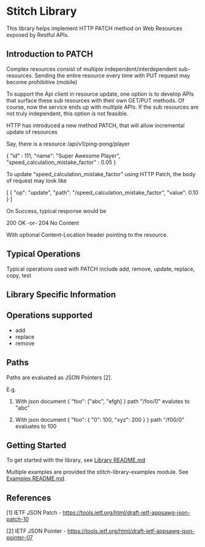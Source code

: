 Stitch Library
=============

This library helps implement HTTP PATCH method on Web Resources exposed by Restful APIs.

Introduction to PATCH
---------------------
Complex resources consist of multiple independent/interdependent sub-resources. Sending the entire resource every time with PUT request may become prohibitive (mobile)

To support the Api client in resource update, one option is to develop APIs that surface these sub resources with their own GET/PUT methods.  Of course, now the service ends up with multiple APIs. If the sub resources are not truly independent, this option is not feasible.

HTTP has introduced a new method PATCH, that will allow incremental update of resources

Say, there is a resource  /api/v1/ping-pong/player

{
     "id" : 111,
     "name": "Super Awesome Player",
     "speed_calculation_mistake_factor" : 0.05
}

To update "speed_calculation_mistake_factor" using HTTP Patch, the body of request may look like

[
    { "op": "update", "path": "/speed_calculation_mistake_factor", "value": 0.10 }
]

On Success, typical response would be

200 OK -or- 204 No Content

With optional Content-Location header pointing to the resource.

Typical Operations
------------------
Typical operations used with PATCH include add, remove, update, replace, copy, test


Library Specific Information
----------------------------

Operations supported
--------------------
* add
* replace
* remove

Paths
-----
Paths are evaluated as JSON Pointers [2].

E.g.
1. With json document
{
  "foo": ["abc", "efgh]
}
path "/foo/0" evalutes to "abc"

2. With json document
{
  "foo": { "0": 100,
           "xyz": 200
         }
}
path "/f00/0" evaluates to 100

Getting Started
---------------

To get started with the library, see [Library README.md](./stitch-library/README.md)

Multiple examples are provided the stitch-library-examples module. See [Examples README.md](./stitch-library-examples/README.md).


References
----------

[1] IETF JSON Patch - https://tools.ietf.org/html/draft-ietf-appsawg-json-patch-10

[2] IETF JSON Pointer - https://tools.ietf.org/html/draft-ietf-appsawg-json-pointer-07
